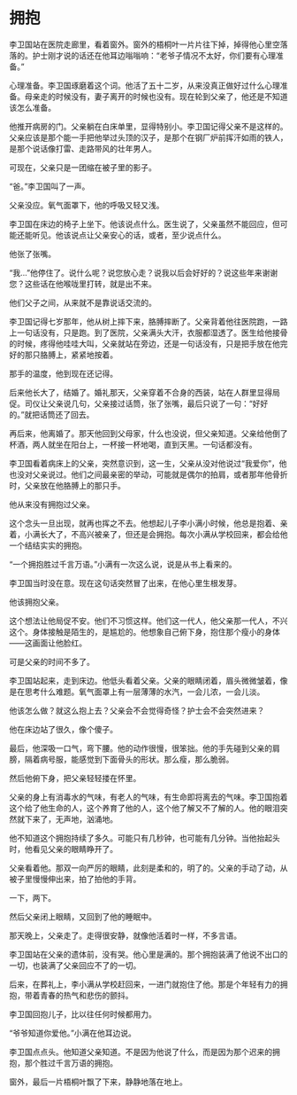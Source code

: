 # 拥抱

李卫国站在医院走廊里，看着窗外。窗外的梧桐叶一片片往下掉，掉得他心里空落落的。护士刚才说的话还在他耳边嗡嗡响：“老爷子情况不太好，你们要有心理准备。”

心理准备。李卫国琢磨着这个词。他活了五十二岁，从来没真正做好过什么心理准备。母亲走的时候没有，妻子离开的时候也没有。现在轮到父亲了，他还是不知道该怎么准备。

他推开病房的门。父亲躺在白床单里，显得特别小。李卫国记得父亲不是这样的。父亲应该是那个能一手把他举过头顶的汉子，是那个在钢厂炉前挥汗如雨的铁人，是那个说话像打雷、走路带风的壮年男人。

可现在，父亲只是一团缩在被子里的影子。

“爸。”李卫国叫了一声。

父亲没应。氧气面罩下，他的呼吸又轻又浅。

李卫国在床边的椅子上坐下。他该说点什么。医生说了，父亲虽然不能回应，但可能还能听见。他该说点让父亲安心的话，或者，至少说点什么。

他张了张嘴。

“我...”他停住了。说什么呢？说您放心走？说我以后会好好的？说这些年来谢谢您？这些话在他喉咙里打转，就是出不来。

他们父子之间，从来就不是靠说话交流的。

李卫国记得七岁那年，他从树上摔下来，胳膊摔断了。父亲背着他往医院跑，一路上一句话没有，只是跑。到了医院，父亲满头大汗，衣服都湿透了。医生给他接骨的时候，疼得他哇哇大叫，父亲就站在旁边，还是一句话没有，只是把手放在他完好的那只胳膊上，紧紧地按着。

那手的温度，他到现在还记得。

后来他长大了，结婚了。婚礼那天，父亲穿着不合身的西装，站在人群里显得局促。司仪让父亲说几句，父亲接过话筒，张了张嘴，最后只说了一句：“好好的。”就把话筒还了回去。

再后来，他离婚了。那天他回到父母家，什么也没说，但父亲知道。父亲给他倒了杯酒，两人就坐在阳台上，一杯接一杯地喝，直到天黑。一句话都没有。

李卫国看着病床上的父亲，突然意识到，这一生，父亲从没对他说过“我爱你”，他也没对父亲说过。他们之间最亲密的举动，可能就是偶尔的拍肩，或者那年他骨折时，父亲放在他胳膊上的那只手。

他从来没有拥抱过父亲。

这个念头一旦出现，就再也挥之不去。他想起儿子李小满小时候，他总是抱着、亲着，小满长大了，不高兴被亲了，但还是会拥抱。每次小满从学校回来，都会给他一个结结实实的拥抱。

“一个拥抱胜过千言万语。”小满有一次这么说，说是从书上看来的。

李卫国当时没在意。现在这句话突然冒了出来，在他心里生根发芽。

他该拥抱父亲。

这个想法让他局促不安。他们不习惯这样。他们这一代人，他父亲那一代人，不兴这个。身体接触是陌生的，是尴尬的。他想象自己俯下身，抱住那个瘦小的身体——这画面让他脸红。

可是父亲的时间不多了。

李卫国站起来，走到床边。他低头看着父亲。父亲的眼睛闭着，眉头微微皱着，像是在思考什么难题。氧气面罩上有一层薄薄的水汽，一会儿浓，一会儿淡。

他该怎么做？就这么抱上去？父亲会不会觉得奇怪？护士会不会突然进来？

他在床边站了很久，像个傻子。

最后，他深吸一口气，弯下腰。他的动作很慢，很笨拙。他的手先碰到父亲的肩膀，隔着病号服，能感觉到下面骨头的形状。那么瘦，那么脆弱。

然后他俯下身，把父亲轻轻搂在怀里。

父亲的身上有消毒水的气味，有老人的气味，有生命即将离去的气味。李卫国抱着这个给了他生命的人，这个养育了他的人，这个他了解又不了解的人。他的眼泪突然就下来了，无声地，汹涌地。

他不知道这个拥抱持续了多久。可能只有几秒钟，也可能有几分钟。当他抬起头时，他看见父亲的眼睛睁开了。

父亲看着他。那双一向严厉的眼睛，此刻是柔和的，明了的。父亲的手动了动，从被子里慢慢伸出来，拍了拍他的手背。

一下，两下。

然后父亲闭上眼睛，又回到了他的睡眠中。

那天晚上，父亲走了。走得很安静，就像他活着时一样，不多言语。

李卫国站在父亲的遗体前，没有哭。他心里是满的。那个拥抱装满了他说不出口的一切，也装满了父亲回应不了的一切。

后来，在葬礼上，李小满从学校赶回来，一进门就抱住了他。那是个年轻有力的拥抱，带着青春的热气和悲伤的颤抖。

李卫国回抱儿子，比以往任何时候都用力。

“爷爷知道你爱他。”小满在他耳边说。

李卫国点点头。他知道父亲知道。不是因为他说了什么，而是因为那个迟来的拥抱，那个胜过千言万语的拥抱。

窗外，最后一片梧桐叶飘了下来，静静地落在地上。